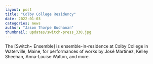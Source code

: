 ```yaml
---
layout: post
title: "Colby College Residency"
date: 2022-01-03
categories: news
author: "Jason Thorpe Buchanan"
thumbnail: updates/switch-press_330.jpg
---
```


The [Switch~ Ensemble] is ensemble-in-residence at Colby College in Waterville, Maine, for performances of works by José Martínez, Kelley Sheehan, Anna-Louise Walton, and more.

